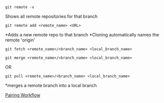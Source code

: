 ```
git remote -v
```
Shows all remote repositories for that branch
```
git remote add <remote_name> <URL>
```
*Adds a new remote repo to that branch
*Cloning automatically names the remote 'origin'
```
git fetch <remote_name>/<branch_name> <local_branch_name>
```
```
git merge <remote_name>/<branch_name> <local_branch_name>
```
OR
```
git pull <remote_name>/<branch_name> <local_branch_name>
```
*merges a remote branch into a local branch

[Pairing Workflow](https://gist.github.com/theroncross/a9b631e6198cfadcabcc)
